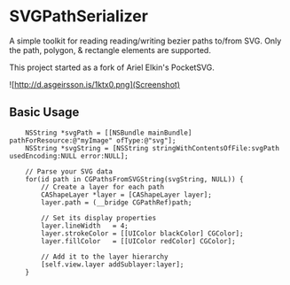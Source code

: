# SVGPathSerializer
A simple toolkit for reading reading/writing bezier paths to/from SVG. Only the path, polygon, & rectangle elements are supported.

This project started as a fork of Ariel Elkin's PocketSVG.

![http://d.asgeirsson.is/1ktx0.png](Screenshot)

## Basic Usage

```obj-c
    NSString *svgPath = [[NSBundle mainBundle] pathForResource:@"myImage" ofType:@"svg"];
    NSString *svgString = [NSString stringWithContentsOfFile:svgPath usedEncoding:NULL error:NULL];
    
    // Parse your SVG data
    for(id path in CGPathsFromSVGString(svgString, NULL)) {
        // Create a layer for each path
        CAShapeLayer *layer = [CAShapeLayer layer];
        layer.path = (__bridge CGPathRef)path;
        
        // Set its display properties
        layer.lineWidth   = 4;
        layer.strokeColor = [[UIColor blackColor] CGColor];
        layer.fillColor   = [[UIColor redColor] CGColor];
    
        // Add it to the layer hierarchy
        [self.view.layer addSublayer:layer];
    }
```


